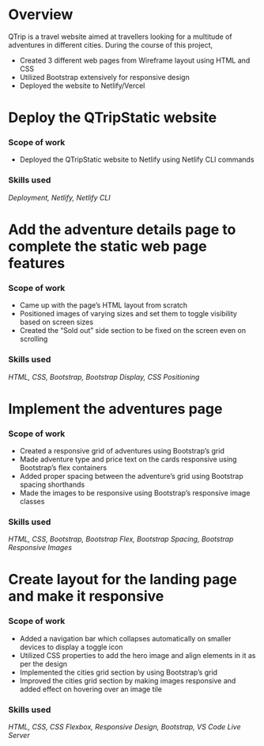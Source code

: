 # Overview
QTrip is a travel website aimed at travellers looking for a multitude of adventures in different cities. 
During the course of this project,
- Created 3 different web pages from Wireframe layout using HTML and CSS
- Utilized Bootstrap extensively for responsive design
- Deployed the website to Netlify/Vercel

# Deploy the QTripStatic website
### Scope of work
- Deployed the QTripStatic website to Netlify using Netlify CLI commands
### Skills used
*Deployment, Netlify, Netlify CLI*

# Add the adventure details page to complete the static web page features
### Scope of work
- Came up with the page’s HTML layout from scratch
- Positioned images of varying sizes and set them to toggle visibility based on screen sizes
- Created the “Sold out” side section to be fixed on the screen even on scrolling
### Skills used
*HTML, CSS, Bootstrap, Bootstrap Display, CSS Positioning*

# Implement the adventures page
### Scope of work
- Created a responsive grid of adventures using Bootstrap’s grid
- Made adventure type and price text on the cards responsive using Bootstrap’s flex containers
- Added proper spacing between the adventure’s grid using Bootstrap spacing shorthands
- Made the images to be responsive using Bootstrap’s responsive image classes
### Skills used
*HTML, CSS, Bootstrap, Bootstrap Flex, Bootstrap Spacing, Bootstrap Responsive Images*

# Create layout for the landing page and make it responsive
### Scope of work
- Added a navigation bar which collapses automatically on smaller devices to display a toggle icon
- Utilized CSS properties to add the hero image and align elements in it as per the design
- Implemented the cities grid section by using Bootstrap’s grid
- Improved the cities grid section by making images responsive and added effect on hovering over an image tile
### Skills used
*HTML, CSS, CSS Flexbox, Responsive Design, Bootstrap, VS Code Live Server*
